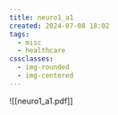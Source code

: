 ```yaml
---
title: neuro1_a1
created: 2024-07-08 18:02
tags:
  - misc
  - healthcare
cssclasses:
  - img-rounded
  - img-centered
---
```

![[neuro1_a1.pdf]]